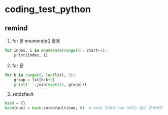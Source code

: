 # coding_test_python

## remind
1. for 문 enumerate() 활용
```python
for index, i in enumerate(range(5), start=1):
    print(index, i)
```
2. for 문
```python
for k in range(0, len(lst), 3):
    group = lst[k:k+3]
    print(' '.join(map(str, group)))
```
3. setdefault
```python
hash = {}
hash[num] = hash.setdefault(num, 0)  # hash 안에서 num 이라는 값이 존재하면 그 값을 보여주고, 없다면 0을 반환한다.
```